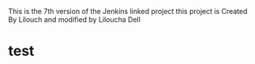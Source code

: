This is the 7th version of the Jenkins linked project
this project is Created By Lilouch and modified by Liloucha Dell
# test
